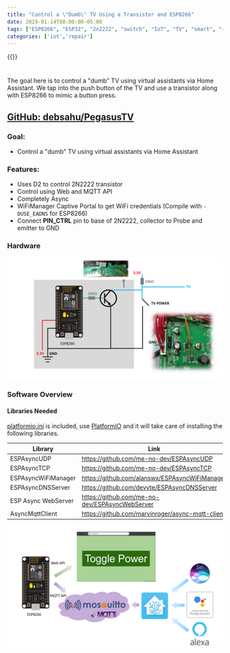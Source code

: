 ```yaml
---
title: "Control a \"Dumb\" TV Using a Transistor and ESP8266"
date: 2019-01-14T00:00:00-05:00
tags: ["ESP8266", "ESP32", "2n2222", "switch", "IoT", "TV", "smart", "repair"]
categories: ['iot','repair']
---
```


{{<youtube MmY-NLU-UN0>}}

#

The goal here is to control a "dumb" TV using virtual assistants via Home Assistant. We tap into the push button of the TV and use a transistor along with ESP8266 to mimic a button press.

## [GitHub: debsahu/PegasusTV](https://github.com/debsahu/PegasusTV)

### Goal:

- Control a "dumb" TV using virtual assistants via Home Assistant

### Features:

- Uses D2 to control 2N2222 transistor
- Control using Web and MQTT API
- Completely Async
- WiFiManager Captive Portal to get WiFi credentials (Compile with `-DUSE_EADNS` for ESP8266)
- Connect **PIN_CTRL** pin to base of 2N2222, collector to Probe and emitter to GND

### Hardware

![Hardware Setup](https://github.com/debsahu/PegasusTV/raw/master/hardware.png)

### Software Overview

#### Libraries Needed

[platformio.ini](https://github.com/debsahu/PegasusTV/blob/master/platformio.ini) is included, use [PlatformIO](https://platformio.org/platformio-ide) and it will take care of installing the following libraries.

| Library                   | Link                                                       |
|---------------------------|------------------------------------------------------------|
|ESPAsyncUDP                |https://github.com/me-no-dev/ESPAsyncUDP                    |
|ESPAsyncTCP                |https://github.com/me-no-dev/ESPAsyncTCP                    |
|ESPAsyncWiFiManager        |https://github.com/alanswx/ESPAsyncWiFiManager              |
|ESPAsyncDNSServer          |https://github.com/devyte/ESPAsyncDNSServer                 |
|ESP Async WebServer        |https://github.com/me-no-dev/ESPAsyncWebServer              |
|AsyncMqttClient            |https://github.com/marvinroger/async-mqtt-client            |


![Software Setup](https://github.com/debsahu/PegasusTV/raw/master/software.png)